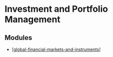 Investment and Portfolio Management
===

Modules
---

- [[global-financial-markets-and-instruments]]

[//begin]: # "Autogenerated link references for markdown compatibility"
[global-financial-markets-and-instruments]: global-financial-markets-and-instruments/global-financial-markets-and-instruments.md "Global Financial Markets and Instruments"
[//end]: # "Autogenerated link references"
